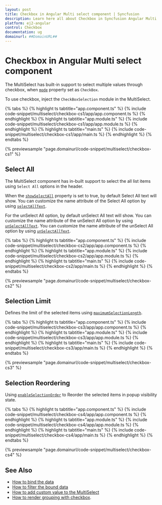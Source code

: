 ```yaml
---
layout: post
title: Checkbox in Angular Multi select component | Syncfusion
description: Learn here all about Checkbox in Syncfusion Angular Multi select component of Syncfusion Essential JS 2 and more.
platform: ej2-angular
control: Checkbox 
documentation: ug
domainurl: ##DomainURL##
---
```


# Checkbox in Angular Multi select component

The MultiSelect has built-in support to select multiple values through checkbox, when [`mode`](https://ej2.syncfusion.com/angular/documentation/api/multi-select/#mode) property set as `CheckBox`.

To use checkbox, inject the `CheckBoxSelection` module in the MultiSelect.

{% tabs %}
{% highlight ts tabtitle="app.component.ts" %}
{% include code-snippet/multiselect/checkbox-cs1/app/app.component.ts %}
{% endhighlight %}
{% highlight ts tabtitle="app.module.ts" %}
{% include code-snippet/multiselect/checkbox-cs1/app/app.module.ts %}
{% endhighlight %}
{% highlight ts tabtitle="main.ts" %}
{% include code-snippet/multiselect/checkbox-cs1/app/main.ts %}
{% endhighlight %}
{% endtabs %}
  
{% previewsample "page.domainurl/code-snippet/multiselect/checkbox-cs1" %}

## Select All

The MultiSelect component has in-built support to select the all list items using `Select All` options in the header.

When the [`showSelectAll`](https://ej2.syncfusion.com/angular/documentation/api/multi-select/#showselectall) property is set to true, by default Select All text will show. You can customize the name attribute of the Select All option by using [`selectAllText`](https://ej2.syncfusion.com/angular/documentation/api/multi-select/#selectalltext).

For the unSelect All option, by default unSelect All text will show. You can customize the name attribute of the unSelect All option by using [`unSelectAllText`](https://ej2.syncfusion.com/angular/documentation/api/multi-select/#unselectalltext). You can customize the name attribute of the unSelect All option by using [`unSelectAllText`](https://ej2.syncfusion.com/angular/documentation/api/multi-select/#unselectalltext).

{% tabs %}
{% highlight ts tabtitle="app.component.ts" %}
{% include code-snippet/multiselect/checkbox-cs2/app/app.component.ts %}
{% endhighlight %}
{% highlight ts tabtitle="app.module.ts" %}
{% include code-snippet/multiselect/checkbox-cs2/app/app.module.ts %}
{% endhighlight %}
{% highlight ts tabtitle="main.ts" %}
{% include code-snippet/multiselect/checkbox-cs2/app/main.ts %}
{% endhighlight %}
{% endtabs %}
  
{% previewsample "page.domainurl/code-snippet/multiselect/checkbox-cs2" %}

## Selection Limit

Defines the limit of the selected items using [`maximumSelectionLength`](https://ej2.syncfusion.com/angular/documentation/api/multi-select/#maximumselectionlength).

{% tabs %}
{% highlight ts tabtitle="app.component.ts" %}
{% include code-snippet/multiselect/checkbox-cs3/app/app.component.ts %}
{% endhighlight %}
{% highlight ts tabtitle="app.module.ts" %}
{% include code-snippet/multiselect/checkbox-cs3/app/app.module.ts %}
{% endhighlight %}
{% highlight ts tabtitle="main.ts" %}
{% include code-snippet/multiselect/checkbox-cs3/app/main.ts %}
{% endhighlight %}
{% endtabs %}
  
{% previewsample "page.domainurl/code-snippet/multiselect/checkbox-cs3" %}

## Selection Reordering

Using [`enableSelectionOrder`](https://ej2.syncfusion.com/angular/documentation/api/multi-select/#enableselectionorder) to Reorder the selected items in popup visibility state.

{% tabs %}
{% highlight ts tabtitle="app.component.ts" %}
{% include code-snippet/multiselect/checkbox-cs4/app/app.component.ts %}
{% endhighlight %}
{% highlight ts tabtitle="app.module.ts" %}
{% include code-snippet/multiselect/checkbox-cs4/app/app.module.ts %}
{% endhighlight %}
{% highlight ts tabtitle="main.ts" %}
{% include code-snippet/multiselect/checkbox-cs4/app/main.ts %}
{% endhighlight %}
{% endtabs %}
  
{% previewsample "page.domainurl/code-snippet/multiselect/checkbox-cs4" %}

## See Also

* [How to bind the data](./data-binding/)
* [How to filter the bound data](./filtering/)
* [How to add custom value to the MultiSelect](./custom-value/)
* [How to render grouping with checkbox](./grouping/#grouping-with-checkbox).